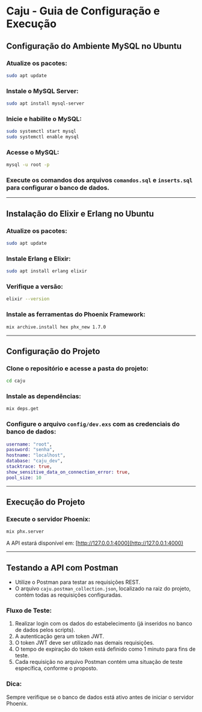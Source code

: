 # Caju - Guia de Configuração e Execução

## Configuração do Ambiente MySQL no Ubuntu

### Atualize os pacotes:
```bash
sudo apt update
```

### Instale o MySQL Server:
```bash
sudo apt install mysql-server
```

### Inicie e habilite o MySQL:
```bash
sudo systemctl start mysql
sudo systemctl enable mysql
```

### Acesse o MySQL:
```bash
mysql -u root -p
```

### Execute os comandos dos arquivos `comandos.sql` e `inserts.sql` para configurar o banco de dados.

---

## Instalação do Elixir e Erlang no Ubuntu

### Atualize os pacotes:
```bash
sudo apt update
```

### Instale Erlang e Elixir:
```bash
sudo apt install erlang elixir
```

### Verifique a versão:
```bash
elixir --version
```

### Instale as ferramentas do Phoenix Framework:
```bash
mix archive.install hex phx_new 1.7.0
```

---

## Configuração do Projeto

### Clone o repositório e acesse a pasta do projeto:
```bash
cd caju
```

### Instale as dependências:
```bash
mix deps.get
```

### Configure o arquivo `config/dev.exs` com as credenciais do banco de dados:
```elixir
username: "root",
password: "senha",
hostname: "localhost",
database: "caju_dev",
stacktrace: true,
show_sensitive_data_on_connection_error: true,
pool_size: 10
```

---

## Execução do Projeto

### Execute o servidor Phoenix:
```bash
mix phx.server
```

A API estará disponível em: [http://127.0.0.1:4000](http://127.0.0.1:4000)

---

## Testando a API com Postman

- Utilize o Postman para testar as requisições REST.
- O arquivo `caju.postman_collection.json`, localizado na raiz do projeto, contém todas as requisições configuradas.

### Fluxo de Teste:
1. Realizar login com os dados do estabelecimento (já inseridos no banco de dados pelos scripts).
2. A autenticação gera um token JWT.
3. O token JWT deve ser utilizado nas demais requisições.
4. O tempo de expiração do token está definido como 1 minuto para fins de teste.
5. Cada requisição no arquivo Postman contém uma situação de teste específica, conforme o proposto.

### Dica:
Sempre verifique se o banco de dados está ativo antes de iniciar o servidor Phoenix.

